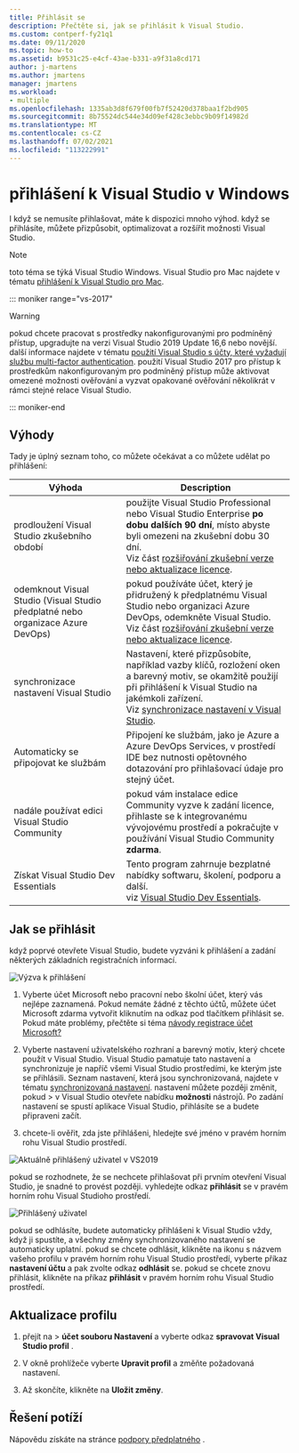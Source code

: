 ```yaml
---
title: Přihlásit se
description: Přečtěte si, jak se přihlásit k Visual Studio.
ms.custom: contperf-fy21q1
ms.date: 09/11/2020
ms.topic: how-to
ms.assetid: b9531c25-e4cf-43ae-b331-a9f31a8cd171
author: j-martens
ms.author: jmartens
manager: jmartens
ms.workload:
- multiple
ms.openlocfilehash: 1335ab3d8f679f00fb7f52420d378baa1f2bd905
ms.sourcegitcommit: 8b75524dc544e34d09ef428c3ebbc9b09f14982d
ms.translationtype: MT
ms.contentlocale: cs-CZ
ms.lasthandoff: 07/02/2021
ms.locfileid: "113222991"
---
```

# <a name="sign-in-to-visual-studio-on-windows"></a>přihlášení k Visual Studio v Windows

I když se nemusíte přihlašovat, máte k dispozici mnoho výhod. když se přihlásíte, můžete přizpůsobit, optimalizovat a rozšířit možnosti Visual Studio. 

> [!NOTE]
> toto téma se týká Visual Studio Windows. Visual Studio pro Mac najdete v tématu [přihlášení k Visual Studio pro Mac](/visualstudio/mac/signing-in).

::: moniker range="vs-2017"

> [!WARNING]
> pokud chcete pracovat s prostředky nakonfigurovanými pro podmíněný přístup, upgradujte na verzi Visual Studio 2019 Update 16,6 nebo novější. další informace najdete v tématu [použití Visual Studio s účty, které vyžadují službu multi-factor authentication](work-with-multi-factor-authentication.md).
> použití Visual Studio 2017 pro přístup k prostředkům nakonfigurovaným pro podmíněný přístup může aktivovat omezené možnosti ověřování a vyzvat opakované ověřování několikrát v rámci stejné relace Visual Studio. 
> 
::: moniker-end

## <a name="benefits"></a>Výhody

Tady je úplný seznam toho, co můžete očekávat a co můžete udělat po přihlášení:

|Výhoda|Description|
|---|---|
|prodloužení Visual Studio zkušebního období|použijte Visual Studio Professional nebo Visual Studio Enterprise **po dobu dalších 90 dní**, místo abyste byli omezeni na zkušební dobu 30 dní. <br/>Viz část [rozšiřování zkušební verze nebo aktualizace licence](../ide/how-to-unlock-visual-studio.md).|
|odemknout Visual Studio (Visual Studio předplatné nebo organizace Azure DevOps)|pokud používáte účet, který je přidružený k předplatnému Visual Studio nebo organizaci Azure DevOps, odemkněte Visual Studio.<br/>Viz část [rozšiřování zkušební verze nebo aktualizace licence](../ide/how-to-unlock-visual-studio.md).|
|synchronizace nastavení Visual Studio|Nastavení, které přizpůsobíte, například vazby klíčů, rozložení oken a barevný motiv, se okamžitě použijí při přihlášení k Visual Studio na jakémkoli zařízení. <br/>Viz [synchronizace nastavení v Visual Studio](../ide/synchronized-settings-in-visual-studio.md).|
|Automaticky se připojovat ke službám|Připojení ke službám, jako je Azure a Azure DevOps Services, v prostředí IDE bez nutnosti opětovného dotazování pro přihlašovací údaje pro stejný účet.|
|nadále používat edici Visual Studio Community|pokud vám instalace edice Community vyzve k zadání licence, přihlaste se k integrovanému vývojovému prostředí a pokračujte v používání Visual Studio Community **zdarma**. |
|Získat Visual Studio Dev Essentials|Tento program zahrnuje bezplatné nabídky softwaru, školení, podporu a další. <br/>viz [Visual Studio Dev Essentials](https://visualstudio.microsoft.com/dev-essentials/).|


## <a name="how-to-sign-in"></a>Jak se přihlásit 

když poprvé otevřete Visual Studio, budete vyzváni k přihlášení a zadání některých základních registračních informací.

![Výzva k přihlášení](../ide/media/vs2019_signinpopup.png)

1. Vyberte účet Microsoft nebo pracovní nebo školní účet, který vás nejlépe zaznamená. Pokud nemáte žádné z těchto účtů, můžete účet Microsoft zdarma vytvořit kliknutím na odkaz pod tlačítkem přihlásit se. Pokud máte problémy, přečtěte si téma [návody registrace účet Microsoft?](https://support.microsoft.com/help/4026324/microsoft-account-how-to-create)

2. Vyberte nastavení uživatelského rozhraní a barevný motiv, který chcete použít v Visual Studio. Visual Studio pamatuje tato nastavení a synchronizuje je napříč všemi Visual Studio prostředími, ke kterým jste se přihlásili. Seznam nastavení, která jsou synchronizovaná, najdete v tématu [synchronizovaná nastavení](../ide/synchronized-settings-in-visual-studio.md). nastavení můžete později změnit, pokud   >  v Visual Studio otevřete nabídku **možnosti** nástrojů.
   Po zadání nastavení se spustí aplikace Visual Studio, přihlásíte se a budete připraveni začít. 
   
1. chcete-li ověřit, zda jste přihlášeni, hledejte své jméno v pravém horním rohu Visual Studio prostředí.

![Aktuálně přihlášený uživatel v VS2019](../ide/media/vs2019_username.png)

pokud se rozhodnete, že se nechcete přihlašovat při prvním otevření Visual Studio, je snadné to provést později. vyhledejte odkaz **přihlásit** se v pravém horním rohu Visual Studioho prostředí.

![Přihlášený uživatel](../ide/media/vs2019_usernotsignedin.png)

pokud se odhlásíte, budete automaticky přihlášeni k Visual Studio vždy, když ji spustíte, a všechny změny synchronizovaného nastavení se automaticky uplatní. pokud se chcete odhlásit, klikněte na ikonu s názvem vašeho profilu v pravém horním rohu Visual Studio prostředí, vyberte příkaz **nastavení účtu** a pak zvolte odkaz **odhlásit** se. pokud se chcete znovu přihlásit, klikněte na příkaz **přihlásit** v pravém horním rohu Visual Studio prostředí.

## <a name="update-your-profile"></a>Aktualizace profilu

1. přejít na   >  **účet souboru Nastavení** a vyberte odkaz **spravovat Visual Studio profil** .

1. V okně prohlížeče vyberte **Upravit profil** a změňte požadovaná nastavení.

1. Až skončíte, klikněte na **Uložit změny**.

## <a name="troubleshooting"></a>Řešení potíží

Nápovědu získáte na stránce [podpory předplatného](https://visualstudio.microsoft.com/subscriptions/support/) .
